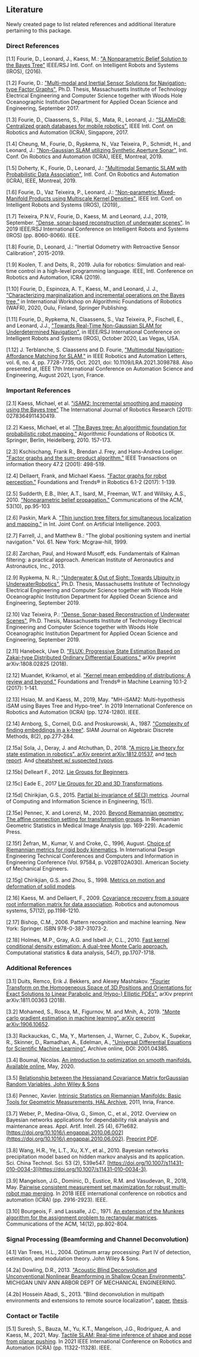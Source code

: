 ## Literature

Newly created page to list related references and additional literature pertaining to this package.

### Direct References

[1.1]  Fourie, D., Leonard, J., Kaess, M.: ["A Nonparametric Belief Solution to the Bayes Tree"](http://www.ri.cmu.edu/pub_files/2016/10/Fourie16iros.pdf) IEEE/RSJ Intl. Conf. on Intelligent Robots and Systems (IROS), (2016).

[1.2]  Fourie, D.: ["Multi-modal and Inertial Sensor Solutions for Navigation-type Factor   Graphs"](https://darchive.mblwhoilibrary.org/bitstream/handle/1912/9305/Fourie_thesis.pdf?sequence=1), Ph.D. Thesis, Massachusetts Institute of Technology Electrical Engineering and Computer Science together with Woods Hole Oceanographic Institution Department for Applied Ocean Science and Engineering, September 2017.

[1.3]  Fourie, D., Claassens, S., Pillai, S., Mata, R., Leonard, J.: ["SLAMinDB: Centralized graph databases for mobile robotics"](http://people.csail.mit.edu/spillai/projects/cloud-graphs/2017-icra-cloudgraphs.pdf), IEEE Intl. Conf. on Robotics and Automation (ICRA), Singapore, 2017.

[1.4]  Cheung, M., Fourie, D., Rypkema, N., Vaz Teixeira, P., Schmidt, H., and Leonard, J.: ["Non-Gaussian SLAM utilizing Synthetic Aperture Sonar"](https://ieeexplore.ieee.org/document/8793536), Intl. Conf. On Robotics and Automation (ICRA), IEEE, Montreal, 2019.

[1.5]  Doherty, K., Fourie, D., Leonard, J.: ["Multimodal Semantic SLAM with Probabilistic Data Association"](https://dspace.mit.edu/bitstream/handle/1721.1/137995.2/doherty_icra2019_revised.pdf?sequence=4&isAllowed=y), Intl. Conf. On Robotics and Automation (ICRA), IEEE, Montreal, 2019.

[1.6]  Fourie, D., Vaz Teixeira, P., Leonard, J.: ["Non-parametric Mixed-Manifold Products using Multiscale Kernel Densities"](https://marinerobotics.mit.edu/sites/default/files/fourie_iros19_manifolds.pdf), IEEE Intl. Conf. on Intelligent Robots and Systems (IROS), (2019),.

[1.7]  Teixeira, P.N.V., Fourie, D., Kaess, M. and Leonard, J.J., 2019, September. ["Dense, sonar-based reconstruction of underwater scenes"](https://www.cs.cmu.edu/~kaess/pub/Teixeira19iros.pdf). In 2019 IEEE/RSJ International Conference on Intelligent Robots and Systems (IROS) (pp. 8060-8066). IEEE.

[1.8]  Fourie, D., Leonard, J.: "Inertial Odometry with Retroactive Sensor Calibration", 2015-2019.

[1.9] Koolen, T. and Deits, R., 2019. Julia for robotics: Simulation and real-time control in a high-level programming language. IEEE, Intl. Conference on Robotics and Automation, ICRA (2019).

[1.10] Fourie, D., Espinoza, A. T., Kaess, M., and Leonard, J. J., [“Characterizing marginalization and incremental operations on the Bayes tree,”](http://robotics.cs.rutgers.edu/wafr2020/wp-content/uploads/sites/7/2020/05/WAFR_2020_FV_28.pdf) in International Workshop on Algorithmic Foundations of Robotics (WAFR), 2020, Oulu, Finland, Springer Publishing.

[1.11] Fourie, D., Rypkema, N., Claassens, S., Vaz Teixeira, P., Fischell, E., and Leonard, J.J., ["Towards Real-Time Non-Gaussian SLAM for Underdetermined Navigation"](http://ras.papercept.net/images/temp/IROS/files/2648.pdf), in IEEE/RSJ International Conference on Intelligent Robots and Systems (IROS), October 2020, Las Vegas, USA.

[1.12] J. Terblanche, S. Claassens and D. Fourie, ["Multimodal Navigation-Affordance Matching for SLAM,"](http://www.navability.io/wp-content/uploads/2021/08/NavAbility_RAL2021_preprint.pdf) in IEEE Robotics and Automation Letters, vol. 6, no. 4, pp. 7728-7735, Oct. 2021, doi: 10.1109/LRA.2021.3098788.  Also presented at, IEEE 17th International Conference on Automation Science and Engineering, August 2021, Lyon, France.

### Important References

[2.1]  Kaess, Michael, et al. ["iSAM2: Incremental smoothing and mapping using the Bayes tree"](http://journals.sagepub.com/doi/abs/10.1177/0278364911430419) The International Journal of Robotics Research (2011): 0278364911430419.

[2.2]  Kaess, Michael, et al. ["The Bayes tree: An algorithmic foundation for probabilistic robot mapping."](https://smartech.gatech.edu/bitstream/handle/1853/38459/Kaess10wafr.pdf?sequence=1&isAllowed=y) Algorithmic Foundations of Robotics IX. Springer, Berlin, Heidelberg, 2010. 157-173.

[2.3]  Kschischang, Frank R., Brendan J. Frey, and Hans-Andrea Loeliger. ["Factor graphs and the sum-product algorithm."](http://www.cs.utoronto.ca/~radford/csc2506/factor.pdf) IEEE Transactions on information theory 47.2 (2001): 498-519.

[2.4]  Dellaert, Frank, and Michael Kaess. ["Factor graphs for robot perception."](https://www.nowpublishers.com/article/DownloadSummary/ROB-043) Foundations and Trends® in Robotics 6.1-2 (2017): 1-139.

[2.5]  Sudderth, E.B., Ihler, A.T., Isard, M., Freeman, W.T. and Willsky, A.S., 2010. ["Nonparametric belief propagation."](https://www.microsoft.com/en-us/research/wp-content/uploads/2010/10/p95-sudderth.pdf) Communications of the ACM, 53(10), pp.95-103

[2.6]  Paskin, Mark A. ["Thin junction tree filters for simultaneous localization and mapping."](http://citeseerx.ist.psu.edu/viewdoc/download?doi=10.1.1.15.7602&rep=rep1&type=pdf) in Int. Joint Conf. on Artificial Intelligence. 2003.

[2.7]  Farrell, J., and Matthew B.: "The global positioning system and inertial navigation." Vol. 61. New York: Mcgraw-hill, 1999.

[2.8]  Zarchan, Paul, and Howard Musoff, eds. Fundamentals of Kalman filtering: a practical approach. American Institute of Aeronautics and Astronautics, Inc., 2013.

[2.9]  Rypkema, N. R.,: ["Underwater & Out of Sight: Towards Ubiquity in UnderwaterRobotics"](http://dspace.mit.edu/bitstream/handle/1721.1/124118/1142630448-MIT.pdf), Ph.D. Thesis, Massachusetts Institute of Technology Electrical Engineering and Computer Science together with Woods Hole Oceanographic Institution Department for Applied Ocean Science and Engineering, September 2019.

[2.10] Vaz Teixeira, P.: ["Dense, Sonar-based Reconstruction of Underwater Scenes"](http://dspace.mit.edu/bitstream/handle/1721.1/123776/1139519986-MIT.pdf), Ph.D. Thesis, Massachusetts Institute of Technology Electrical Engineering and Computer Science together with Woods Hole Oceanographic Institution Department for Applied Ocean Science and Engineering, September 2019.

[2.11] Hanebeck, Uwe D. ["FLUX: Progressive State Estimation Based on Zakai-type Distributed Ordinary Differential Equations."](https://arxiv.org/pdf/1808.02825) arXiv preprint arXiv:1808.02825 (2018).

[2.12] Muandet, Krikamol, et al. ["Kernel mean embedding of distributions: A review and beyond."](https://www.nowpublishers.com/article/DownloadSummary/MAL-060) Foundations and Trends® in Machine Learning 10.1-2 (2017): 1-141.

[2.13] Hsiao, M. and Kaess, M., 2019, May. "MH-iSAM2: Multi-hypothesis iSAM using Bayes Tree and Hypo-tree". In 2019 International Conference on Robotics and Automation (ICRA) (pp. 1274-1280). IEEE.

[2.14] Arnborg, S., Corneil, D.G. and Proskurowski, A., 1987. ["Complexity of finding embeddings in a k-tree"](https://epubs.siam.org/doi/pdf/10.1137/0608024). SIAM Journal on Algebraic Discrete Methods, 8(2), pp.277-284.

[2.15a] Sola, J., Deray, J. and Atchuthan, D., 2018. ["A micro Lie theory for state estimation in robotics". arXiv preprint arXiv:1812.01537](https://arxiv.org/pdf/1812.01537), and [tech report](https://upcommons.upc.edu/bitstream/handle/2117/179757/2089-A-micro-Lie-theory-for-state-estimation-in-robotics%20(3).pdf). And [cheatsheet w/ suspected typos](https://github.com/artivis/manif/blob/devel/paper/Lie_theory_cheat_sheet.pdf).

[2.15b] Delleart F., 2012. [Lie Groups for Beginners](https://raw.githubusercontent.com/devbharat/gtsam/master/doc/LieGroups.pdf).

[2.15c] Eade E., 2017 [Lie Groups for 2D and 3D Transformations](https://ethaneade.com/lie.pdf).

[2.15d] Chirikjian, G.S., 2015. [Partial bi-invariance of SE(3) metrics](https://rpk.lcsr.jhu.edu/wp-content/uploads/2017/08/Partial-Bi-Invariance-of-SE3-Metrics1.pdf). Journal of Computing and Information Science in Engineering, 15(1).

[2.15e] Pennec, X. and Lorenzi, M., 2020. [Beyond Riemannian geometry: The affine connection setting for transformation groups](https://hal.inria.fr/hal-02342137/document). In Riemannian Geometric Statistics in Medical Image Analysis (pp. 169-229). Academic Press.

[2.15f] Žefran, M., Kumar, V. and Croke, C., 1996, August. [Choice of Riemannian metrics for rigid body kinematics](https://www.cis.upenn.edu/~cis610/SE3-Croke-Kumar.pdf). In International Design Engineering Technical Conferences and Computers and Information in Engineering Conference (Vol. 97584, p. V02BT02A030). American Society of Mechanical Engineers.

[2.15g] Chirikjian, G.S. and Zhou, S., 1998. [Metrics on motion and deformation of solid models](https://asmedigitalcollection.asme.org/mechanicaldesign/article-abstract/120/2/252/429661/Metrics-on-Motion-and-Deformation-of-Solid-Models).

[2.16] Kaess, M. and Dellaert, F., 2009. [Covariance recovery from a square root information matrix for data association](https://apps.dtic.mil/dtic/tr/fulltext/u2/a537233.pdf). Robotics and autonomous systems, 57(12), pp.1198-1210.

[2.17] Bishop, C.M., 2006. Pattern recognition and machine learning. New York: Springer. ISBN 978-0-387-31073-2.

[2.18] Holmes, M.P., Gray, A.G. and Isbell Jr, C.L., 2010. [Fast kernel conditional density estimation: A dual-tree Monte Carlo approach.](https://faculty.cc.gatech.edu/~isbell/papers/COMSTA4589.pdf) Computational statistics & data analysis, 54(7), pp.1707-1718.

### Additional References

[3.1]  Duits, Remco, Erik J. Bekkers, and Alexey Mashtakov. ["Fourier Transform on the Homogeneous Space of 3D Positions and Orientations for Exact Solutions to Linear Parabolic and (Hypo-) Elliptic PDEs".](https://www.preprints.org/manuscript/201811.0027/download/final_file) arXiv preprint arXiv:1811.00363 (2018).

[3.2]  Mohamed, S., Rosca, M., Figurnov, M. and Mnih, A., 2019. ["Monte carlo gradient estimation in machine learning". arXiv preprint arXiv:1906.10652](https://arxiv.org/pdf/1906.10652).

[3.3]  Rackauckas, C., Ma, Y., Martensen, J., Warner, C., Zubov, K., Supekar, R., Skinner, D., Ramadhan, A., Edelman, A., ["Universal Differential Equations for Scientific Machine Learning"](https://arxiv.org/abs/2001.04385), Archive online, DOI: 2001.04385.

[3.4]  Boumal, Nicolas. [An introduction to optimization on smooth manifolds. Available online](http://sma.epfl.ch/~nboumal/book/index.html), May, 2020.

[3.5]  [Relationship between the Hessianand Covariance Matrix forGaussian Random Variables, John Wiley & Sons](https://onlinelibrary.wiley.com/doi/pdf/10.1002/9780470824566.app1)

[3.6]  Pennec, Xavier. [Intrinsic Statistics on Riemannian Manifolds: Basic Tools for Geometric Measurements, HAL Archive](https://hal.inria.fr/inria-00614994/PDF/Pennec.JMIV06.pdf), 2011, Inria, France.

[3.7]  Weber, P., Medina-Oliva, G., Simon, C., et al., 2012. Overview on Bayesian networks applications for dependability risk analysis and maintenance areas. Appl. Artif. Intell. 25 (4), 671e682. [https://doi.org/10.1016/j.engappai.2010.06.002](https://doi.org/10.1016/j.engappai.2010.06.002). [Preprint PDF](https://hal.archives-ouvertes.fr/hal-00546144/file/Draft_00_Weber_eaai_2010.pdf).

[3.8]  Wang, H.R., Ye, L.T., Xu, X.Y., et al., 2010. Bayesian networks precipitation model based on hidden markov analysis and its application. Sci. China Technol. Sci. 53 (2), 539e547. [https://doi.org/10.1007/s11431-010-0034-3](https://doi.org/10.1007/s11431-010-0034-3).

[3.9]  Mangelson, J.G., Dominic, D., Eustice, R.M. and Vasudevan, R., 2018, May. [Pairwise consistent measurement set maximization for robust multi-robot map merging](http://141.212.194.179/publications/jmangelson-2018a.pdf). In 2018 IEEE international conference on robotics and automation (ICRA) (pp. 2916-2923). IEEE.

[3.10] Bourgeois, F. and Lassalle, J.C., 1971. [An extension of the Munkres algorithm for the assignment problem to rectangular matrices](https://dl.acm.org/doi/pdf/10.1145/362919.362945). Communications of the ACM, 14(12), pp.802-804.

### Signal Processing (Beamforming and Channel Deconvolution)

[4.1]  Van Trees, H.L., 2004. Optimum array processing: Part IV of detection, estimation, and modulation theory. John Wiley & Sons.

[4.2a]  Dowling, D.R., 2013. ["Acoustic Blind Deconvolution and Unconventional Nonlinear Beamforming in Shallow Ocean Environments"](https://apps.dtic.mil/dtic/tr/fulltext/u2/a598859.pdf). MICHIGAN UNIV ANN ARBOR DEPT OF MECHANICAL ENGINEERING.

[4.2b]  Hossein Abadi, S., 2013. "Blind deconvolution in multipath environments and extensions to remote source localization", [paper](https://asa.scitation.org/doi/pdf/10.1121/1.3688502?class=pdf), [thesis](https://deepblue.lib.umich.edu/bitstream/handle/2027.42/102443/shimah_1.pdf?sequence=1&isAllowed=y).

### Contact or Tactile

[5.1]  Suresh, S., Bauza, M., Yu, K.T., Mangelson, J.G., Rodriguez, A. and Kaess, M., 2021, May. [Tactile SLAM: Real-time inference of shape and pose from planar pushing](https://dspace.mit.edu/bitstream/handle/1721.1/139635/2011.07044.pdf?sequence=2&isAllowed=y). In 2021 IEEE International Conference on Robotics and Automation (ICRA) (pp. 11322-11328). IEEE.
